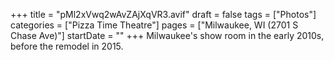 +++
title = "pMl2xVwq2wAvZAjXqVR3.avif"
draft = false
tags = ["Photos"]
categories = ["Pizza Time Theatre"]
pages = ["Milwaukee, WI (2701 S Chase Ave)"]
startDate = ""
+++
Milwaukee's show room in the early 2010s, before the remodel in 2015.
